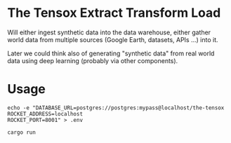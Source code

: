 # The Tensox Extract Transform Load

Will either ingest synthetic data into the data warehouse, either gather world data from multiple sources (Google Earth, datasets, APIs ...) into it.

Later we could think also of generating "synthetic data" from real world data using deep learning (probably via other components).


# Usage

```
echo -e "DATABASE_URL=postgres://postgres:mypass@localhost/the-tensox
ROCKET_ADDRESS=localhost
ROCKET_PORT=8001" > .env
```
    cargo run